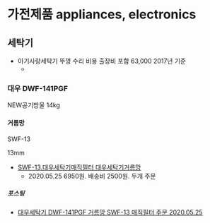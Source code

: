 # 가전제품 appliances, electronics

## 세탁기
* 아기사랑세탁기 뚜껑 수리 비용 출장비 포함 63,000 2017년 기준
  * [](https://blog.naver.com/pleasure333/221087140385)
  
### 대우 DWF-141PGF
NEW공기방울 14kg


#### 거름망
SWF-13

13mm

* [SWF-13.대우세탁기매직필터 대우세탁기거름망](http://itempage3.auction.co.kr/DetailView.aspx?ItemNo=B836919044&frm3=V2)
  * 2020.05.25 6950원. 배송비 2500원. 두개 주문
  
  
##### 포스팅
* [대우세탁기 DWF-141PGF 거름망 SWF-13 매직필터 주문 2020.05.25](https://junho85.pe.kr/1550)
